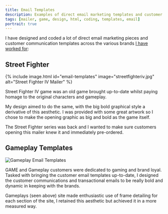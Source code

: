 ```yaml
---
title: Email Templates
description: Examples of direct email marketing templates and customer email templates for GAME and Gameplay brands
tags: [mailer, game, design, html, coding, templates, email]
portrait: true
---
```


I have designed and coded a lot of direct email marketing pieces and customer communication templates across the various brands [I have worked for](/cv/):

## Street Fighter

{% include image.html id="email-templates" image="streetfighteriv.jpg" alt="Street Fighter IV Mailer" %}

Street Fighter IV game was an old game brought up-to-date whilst paying homage to the original characters and gameplay. 

My design aimed to do the same, with the big bold graphical style a derivative of this aesthetic. I was provided with some great artwork so I chose to make the opening graphic as big and bold as the game itself.

The Street Fighter series was back and I wanted to make sure customers opening this mailer knew it and immediately pre-ordered.

## Gameplay Templates

![Gameplay Email Templates](/assets/images/gameplay.jpg)

GAME and Gameplay customers were dedicated to gaming and brand loyal. Tasked with bringing the customer email templates up-to-date, I designed the customer communications and transactional emails to be really bold and dynamic in keeping with the brands.

Gameplays (seen above) site made enthusiastic use of frame detailing for each section of the site, I retained this aesthetic but achieved it in a more measured way.
